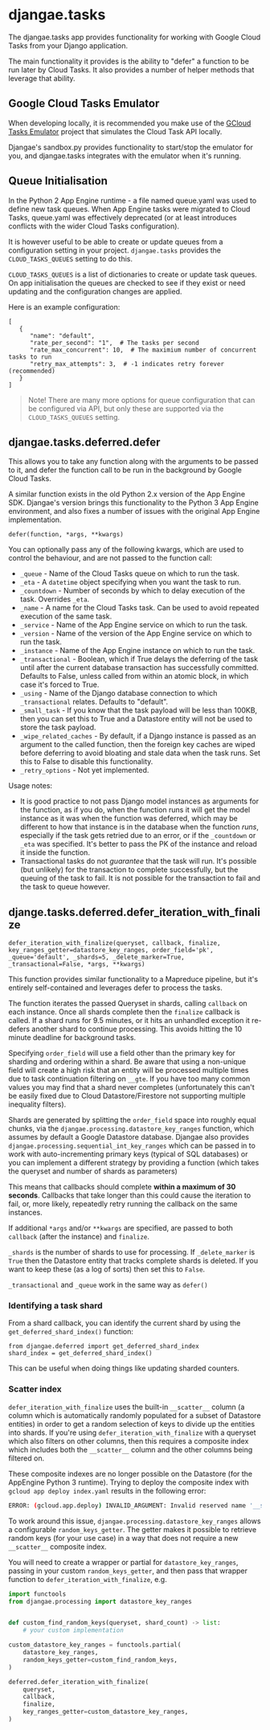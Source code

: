 # djangae.tasks

The djangae.tasks app provides functionality for working with Google Cloud Tasks from your Django application.

The main functionality it provides is the ability to "defer" a function to be run later by Cloud Tasks. It
also provides a number of helper methods that leverage that ability.

## Google Cloud Tasks Emulator

When developing locally, it is recommended you make use of the [GCloud Tasks Emulator](https://gitlab.com/potato-oss/google-cloud/gcloud-tasks-emulator)
project that simulates the Cloud Task API locally.

Djangae's sandbox.py provides functionality to start/stop the emulator for you, and djangae.tasks integrates with the emulator when it's running.

## Queue Initialisation

In the Python 2 App Engine runtime - a file named queue.yaml was used to define new task queues. When App Engine tasks were migrated to Cloud Tasks, queue.yaml
was effectively deprecated (or at least introduces conflicts with the wider Cloud Tasks configuration).

It is however useful to be able to create or update queues from a configuration setting in your project. `djangae.tasks` provides the `CLOUD_TASKS_QUEUES` setting to do this.

`CLOUD_TASKS_QUEUES` is a list of dictionaries to create or update task queues. On app initialisation the queues are checked to see if they exist or need updating
and the configuration changes are applied.

Here is an example configuration:

```
[
   {
      "name": "default",
      "rate_per_second": "1",  # The tasks per second
      "rate_max_concurrent": 10,  # The maximium number of concurrent tasks to run
      "retry_max_attempts": 3,  # -1 indicates retry forever (recommended)
   }
]
```

> Note! There are many more options for queue configuration that can be configured via API, but only these are supported via the `CLOUD_TASKS_QUEUES` setting.


## djangae.tasks.deferred.defer

This allows you to take any function along with the arguments to be passed to it, and defer the function call to be run in the background by Google Cloud Tasks.

A similar function exists in the old Python 2.x version of the App Engine SDK.
Djangae's version brings this functionality to the Python 3 App Engine environment, and also fixes a number of issues with the original App Engine implementation.


```defer(function, *args, **kwargs)```

You can optionally pass any of the following kwargs, which are used to control the behaviour, and are not passed to the function call:

* `_queue` - Name of the Cloud Tasks queue on which to run the task.
* `_eta` - A `datetime` object specifying when you want the task to run.
* `_countdown` - Number of seconds by which to delay execution of the task. Overrides `_eta`.
* `_name` - A name for the Cloud Tasks task. Can be used to avoid repeated execution of the same task.
* `_service` - Name of the App Engine service on which to run the task.
* `_version` - Name of the version of the App Engine service on which to run the task.
* `_instance` - Name of the App Engine instance on which to run the task.
* `_transactional` - Boolean, which if True delays the deferring of the task until after the current database transaction has successfully committed. Defaults to False, unless called from within an atomic block, in which case it's forced to True.
* `_using` - Name of the Django database connection to which `_transactional` relates. Defaults to "default".
* `_small_task` - If you know that the task payload will be less than 100KB, then you can set this to True and a Datastore entity will not be used to store the task payload.
* `_wipe_related_caches` - By default, if a Django instance is passed as an argument to the called function, then the foreign key caches are wiped before
   deferring to avoid bloating and stale data when the task runs. Set this to False to disable this functionality.
* `_retry_options` - Not yet implemented.

Usage notes:

 - It is good practice to not pass Django model instances as arguments for the function, as if you do, when the function runs it will get the model instance as it was when the function was deferred, which may be different to how that instance is in the database when the function _runs_, especially if the task gets retried due to an error, or if the `_countdown` or `_eta` was specified. It's better to pass the PK of the instance and reload it inside the function.
 - Transactional tasks do not *guarantee* that the task will run. It's possible (but unlikely) for the transaction to complete
   successfully, but the queuing of the task to fail. It is not possible for the transaction to fail and the task to queue however.

## djange.tasks.deferred.defer_iteration_with_finalize

`defer_iteration_with_finalize(queryset, callback, finalize, key_ranges_getter=datastore_key_ranges, order_field='pk', _queue='default', _shards=5, _delete_marker=True, _transactional=False, *args, **kwargs)`

This function provides similar functionality to a Mapreduce pipeline, but it's entirely self-contained and leverages
defer to process the tasks.

The function iterates the passed Queryset in shards, calling `callback` on each instance. Once all shards complete then
the `finalize` callback is called. If a shard runs for 9.5 minutes, or it hits an unhandled exception it re-defers another shard to continue processing. This
avoids hitting the 10 minute deadline for background tasks.

Specifying `order_field` will use a field other than the primary key for sharding and ordering within a shard. Be aware that using a non-unique field will create a high risk that an entity will be processed multiple times due to task continuation
filtering on `__gte`. If you have too many common values you may find that a shard never completes (unfortunately this can't be easily fixed due to Cloud Datastore/Firestore not supporting multiple inequality filters).

Shards are generated by splitting the `order_field` space into roughly equal chunks,
via the `djangae.processing.datastore_key_ranges` function, which assumes by default a Google Datastore database.
Djangae also provides `djangae.processing.sequential_int_key_ranges` which can be passed in to work with auto-incrementing primary keys (typical of SQL databases) or you can implement a different strategy by providing a function (which takes the queryset and number of shards as parameters)

This means that callbacks should complete **within a maximum of 30 seconds**. Callbacks that take longer than this could cause the iteration to fail,
or, more likely, repeatedly retry running the callback on the same instances.

If additional `*args` and/or `**kwargs` are specified, are passed to both `callback` (after the instance) and `finalize`.

`_shards` is the number of shards to use for processing. If `_delete_marker` is `True` then the Datastore entity that
tracks complete shards is deleted. If you want to keep these (as a log of sorts) then set this to `False`.

`_transactional` and `_queue` work in the same way as `defer()`

### Identifying a task shard

From a shard callback, you can identify the current shard by using the `get_deferred_shard_index()` function:

```
from djangae.deferred import get_deferred_shard_index
shard_index = get_deferred_shard_index()
```

This can be useful when doing things like updating sharded counters.

### Scatter index

`defer_iteration_with_finalize` uses the built-in `__scatter__` column (a column which is automatically randomly populated for a subset of Datastore entities) in order to get a random selection of keys to divide up the entities into shards. If you're using `defer_iteration_with_finalize` with a queryset which also filters on other columns, then this requires a composite index which includes both the `__scatter__` column and the other columns being filtered on.

These composite indexes are no longer possible on the Datastore (for the AppEngine Python 3 runtime). Trying to deploy the composite index with `gcloud app deploy index.yaml` results in the following error:

```bash
ERROR: (gcloud.app.deploy) INVALID_ARGUMENT: Invalid reserved name '__scatter__' in field path
```

To work around this issue, `djangae.processing.datastore_key_ranges` allows a configurable `random_keys_getter`. The getter makes it possible to retrieve random keys (for your use case) in a way that does not require a new `__scatter__` composite index.

You will need to create a wrapper or partial for `datastore_key_ranges`, passing in your custom `random_keys_getter`, and then pass that wrapper function to `defer_iteration_with_finalize`, e.g.

```python
import functools
from djangae.processing import datastore_key_ranges


def custom_find_random_keys(queryset, shard_count) -> list:
    # your custom implementation

custom_datastore_key_ranges = functools.partial(
    datastore_key_ranges,
    random_keys_getter=custom_find_random_keys,
)

deferred.defer_iteration_with_finalize(
    queryset,
    callback,
    finalize,
    key_ranges_getter=custom_datastore_key_ranges,
)
```

